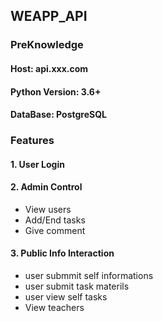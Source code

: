 ## WEAPP_API

### PreKnowledge

#### Host: **api.xxx.com**
#### Python Version: 3.6+
#### DataBase: PostgreSQL

### Features

#### 1. User Login

#### 2. Admin Control

- View  users
- Add/End tasks
- Give comment


#### 3. Public Info Interaction

- user submmit self informations
- user submit task materils
- user view self tasks
- View teachers

